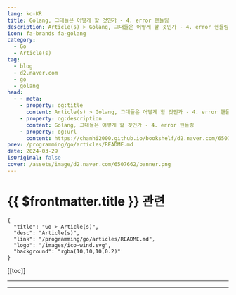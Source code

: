 ```yaml
---
lang: ko-KR
title: Golang, 그대들은 어떻게 할 것인가 - 4. error 핸들링
description: Article(s) > Golang, 그대들은 어떻게 할 것인가 - 4. error 핸들링
icon: fa-brands fa-golang
category: 
  - Go
  - Article(s)
tag: 
  - blog
  - d2.naver.com
  - go
  - golang
head:  
  - - meta:
    - property: og:title
      content: Article(s) > Golang, 그대들은 어떻게 할 것인가 - 4. error 핸들링
    - property: og:description
      content: Golang, 그대들은 어떻게 할 것인가 - 4. error 핸들링
    - property: og:url
      content: https://chanhi2000.github.io/bookshelf/d2.naver.com/6507662.html
prev: /programming/go/articles/README.md
date: 2024-03-29
isOriginal: false
cover: /assets/image/d2.naver.com/6507662/banner.png
---
```


# {{ $frontmatter.title }} 관련

```component VPCard
{
  "title": "Go > Article(s)",
  "desc": "Article(s)",
  "link": "/programming/go/articles/README.md",
  "logo": "/images/ico-wind.svg",
  "background": "rgba(10,10,10,0.2)"
}
```

[[toc]]

---

<SiteInfo
  name="Golang, 그대들은 어떻게 할 것인가 - 4. error 핸들링 | NAVER D2"
  desc="Golang, 그대들은 어떻게 할 것인가 - 4. error 핸들링"
  url="https://d2.naver.com/helloworld/6507662"
  logo="/assets/image/d2.naver.com/favicon.ico"
  preview="/assets/image/d2.naver.com/6507662/banner.png"/>

<!-- TODO: 작성 -->

---

<TagLinks />